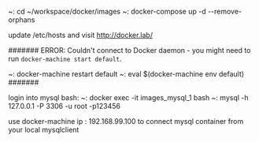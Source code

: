 
~: cd ~/workspace/docker/images
~: docker-compose up -d --remove-orphans

update /etc/hosts and visit
http://docker.lab/


#######
ERROR: Couldn't connect to Docker daemon - you might need to run `docker-machine start default`.

~: docker-machine restart default
~: eval $(docker-machine env default)
#######


login into mysql bash:
~: docker exec -it images_mysql_1 bash
~: mysql -h 127.0.0.1 -P 3306 -u root -p123456

use docker-machine ip : 192.168.99.100 to connect mysql container from your local mysqlclient